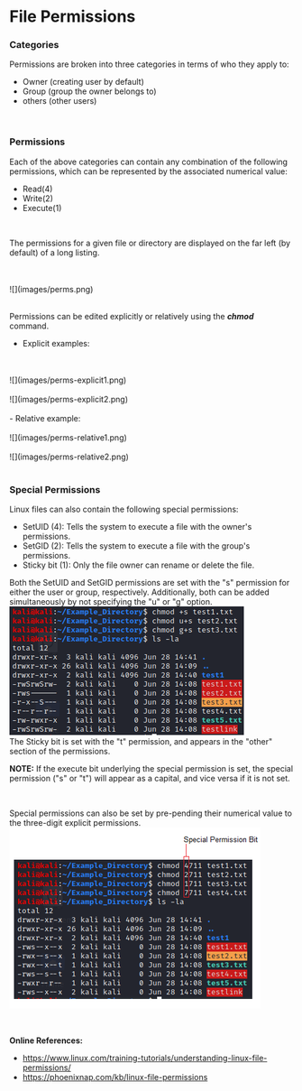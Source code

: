 # File Permissions

### **Categories**
Permissions are broken into three categories in terms of who they apply to:
- Owner (creating user by default)
- Group (group the owner belongs to)
- others (other users)

<br>

### **Permissions**
Each of the above categories can contain any combination of the following permissions, which can be represented by the associated numerical value:
- Read(4)
- Write(2)
- Execute(1)

<br>

The permissions for a given file or directory are displayed on the far left (by default) of a long listing. 

<br>
<br>
![](images/perms.png)
<br>
<br> 

Permissions can be edited explicitly or relatively using the ***chmod*** command.
- Explicit examples:
<br>
<br>
![](images/perms-explicit1.png)
<br>
<br>
![](images/perms-explicit2.png)
<br>
<br>
- Relative example:
<br>
<br>
![](images/perms-relative1.png)
<br>
<br>
![](images/perms-relative2.png)
<br>
<br>

### Special Permissions
Linux files can also contain the following special permissions:
- SetUID (4): Tells the system to execute a file with the owner's permissions. 
- SetGID (2): Tells the system to execute a file with the group's permissions.
- Sticky bit (1): Only the file owner can rename or delete the file.

Both the SetUID and SetGID permissions are set with the "s" permission for either the user or group, respectively. Additionally, both can be added simultaneously by not specifying the "u" or "g" option. 
<br>
![](images/setuid-setgid.png)
<br>
The Sticky bit is set with the "t" permission, and appears in the "other" section of the permissions.
<br>

**NOTE:** If the execute bit underlying the special permission is set, the special permission ("s" or "t") will appear as a capital, and vice versa if it is not set.

<br> 

Special permissions can also be set by pre-pending their numerical value to the three-digit explicit permissions. 
<br>
![](images/special-perms-explicit.png)

<br>

**Online References:**
- https://www.linux.com/training-tutorials/understanding-linux-file-permissions/
- https://phoenixnap.com/kb/linux-file-permissions

